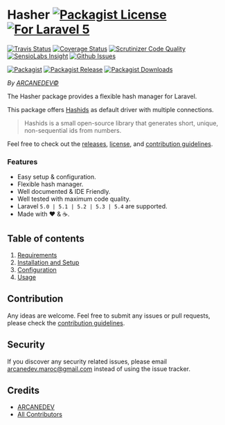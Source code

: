 # Hasher [![Packagist License][badge_license]](LICENSE.md) [![For Laravel 5][badge_laravel]][link-github-repo]

[![Travis Status][badge_build]][link-travis]
[![Coverage Status][badge_coverage]][link-scrutinizer]
[![Scrutinizer Code Quality][badge_quality]][link-scrutinizer]
[![SensioLabs Insight][badge_insight]][link-insight]
[![Github Issues][badge_issues]][link-github-issues]

[![Packagist][badge_package]][link-packagist]
[![Packagist Release][badge_release]][link-packagist]
[![Packagist Downloads][badge_downloads]][link-packagist]

*By [ARCANEDEV&copy;](http://www.arcanedev.net/)*

The Hasher package provides a flexible hash manager for Laravel.

This package offers [Hashids](https://github.com/ivanakimov/hashids.php) as default driver with multiple connections. 

 > Hashids is a small open-source library that generates short, unique, non-sequential ids from numbers.  

Feel free to check out the [releases](https://github.com/ARCANEDEV/Hasher/releases), [license](LICENSE.md), and [contribution guidelines](CONTRIBUTING.md).

### Features

  * Easy setup &amp; configuration.
  * Flexible hash manager.
  * Well documented &amp; IDE Friendly.
  * Well tested with maximum code quality.
  * Laravel `5.0 | 5.1 | 5.2 | 5.3 | 5.4` are supported.
  * Made with :heart: &amp; :coffee:.

## Table of contents

  1. [Requirements](_docs/1-Requirements.md)
  2. [Installation and Setup](_docs/2-Installation-and-Setup.md)
  3. [Configuration](_docs/3-Configuration.md)
  4. [Usage](_docs/4-Usage.md)

## Contribution

Any ideas are welcome. Feel free to submit any issues or pull requests, please check the [contribution guidelines](CONTRIBUTING.md).

## Security

If you discover any security related issues, please email arcanedev.maroc@gmail.com instead of using the issue tracker.

## Credits

- [ARCANEDEV][link-author]
- [All Contributors][link-contributors]

[badge_license]:   https://img.shields.io/packagist/l/arcanedev/hasher.svg?style=flat-square
[badge_laravel]:   https://img.shields.io/badge/For%20Laravel-5.x-orange.svg?style=flat-square

[badge_build]:     https://img.shields.io/travis/ARCANEDEV/Hasher.svg?style=flat-square
[badge_coverage]:  https://img.shields.io/scrutinizer/coverage/g/ARCANEDEV/Hasher.svg?style=flat-square
[badge_quality]:   https://img.shields.io/scrutinizer/g/ARCANEDEV/Hasher.svg?style=flat-square
[badge_insight]:   https://img.shields.io/sensiolabs/i/0c427742-b488-4bff-87ed-cb1d59217d20.svg?style=flat-square
[badge_issues]:    https://img.shields.io/github/issues/ARCANEDEV/Hasher.svg?style=flat-square

[badge_package]:   https://img.shields.io/badge/package-arcanedev/hasher-blue.svg?style=flat-square
[badge_release]:   https://img.shields.io/packagist/v/arcanedev/hasher.svg?style=flat-square
[badge_downloads]: https://img.shields.io/packagist/dt/arcanedev/hasher.svg?style=flat-square

[link-author]:        https://github.com/arcanedev-maroc
[link-github-repo]:   https://github.com/ARCANEDEV/Hasher
[link-github-issues]: https://github.com/ARCANEDEV/Hasher/issues
[link-contributors]:  https://github.com/ARCANEDEV/Hasher/graphs/contributors
[link-packagist]:     https://packagist.org/packages/arcanedev/hasher
[link-travis]:        https://travis-ci.org/ARCANEDEV/Hasher
[link-scrutinizer]:   https://scrutinizer-ci.com/g/ARCANEDEV/Hasher/?branch=master
[link-insight]:       https://insight.sensiolabs.com/projects/0c427742-b488-4bff-87ed-cb1d59217d20
